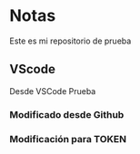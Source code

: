 # Notas
Este es mi repositorio de prueba

## VScode
Desde VSCode 
Prueba

### Modificado desde Github
### Modificación para TOKEN
